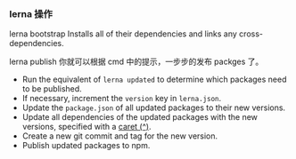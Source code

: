 ### lerna 操作

lerna bootstrap Installs all of their dependencies and links any cross-dependencies.

lerna publish 你就可以根据 cmd 中的提示，一步步的发布 packges 了。

- Run the equivalent of `lerna updated` to determine which packages need to be published.
- If necessary, increment the `version` key in `lerna.json`.
- Update the `package.json` of all updated packages to their new versions.
- Update all dependencies of the updated packages with the new versions, specified with a [caret (^)](https://docs.npmjs.com/files/package.json#dependencies).
- Create a new git commit and tag for the new version.
- Publish updated packages to npm.
